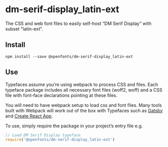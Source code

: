 
# dm-serif-display_latin-ext

The CSS and web font files to easily self-host “DM Serif Display” with subset "latin-ext".

## Install

`npm install --save @openfonts/dm-serif-display_latin-ext`

## Use

Typefaces assume you’re using webpack to process CSS and files. Each typeface
package includes all necessary font files (woff2, woff) and a CSS file with
font-face declarations pointing at these files.

You will need to have webpack setup to load css and font files. Many tools built
with Webpack will work out of the box with Typefaces such as [Gatsby](https://github.com/gatsbyjs/gatsby)
and [Create React App](https://github.com/facebookincubator/create-react-app).

To use, simply require the package in your project’s entry file e.g.

```javascript
// Load DM Serif Display typeface
require('@openfonts/dm-serif-display_latin-ext')
```
